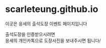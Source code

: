 # scarleteung.github.io<br>
<p>
  이곳은 응세의 출석도장 이벤트 페이지입니다
</p>
<html>
  <body>
    <p>
    출석도장을 인증받으시려면<br>
    응세의 개인카톡으로 도장사진을 보내주시면 됩니다/
    </p>
  </body>
  </html>
